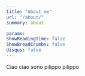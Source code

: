 ```yaml
---
title: "About me"
url: "/about/"
summary: about

params:
ShowReadingTime: false
ShowBreadCrumbs: false
disqus: false
---
```


Ciao ciao sono pilippo pilippo
